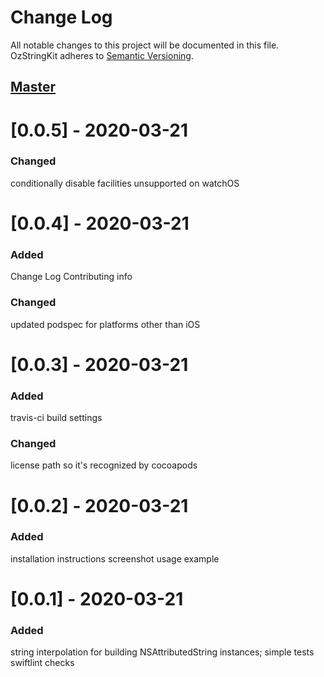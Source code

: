 # Change Log
All notable changes to this project will be documented in this file.
OzStringKit adheres to [Semantic Versioning](http://semver.org/).

## [Master](https://github.com/koznobikhin/OzStringKit)

# [0.0.5] - 2020-03-21

### Changed

conditionally disable facilities unsupported on watchOS

# [0.0.4] - 2020-03-21

### Added

Change Log
Contributing info

### Changed

updated podspec for platforms other than iOS

# [0.0.3] - 2020-03-21

### Added

travis-ci build settings

### Changed

license path so it's recognized by cocoapods

# [0.0.2] - 2020-03-21

### Added

installation instructions
screenshot
usage example

# [0.0.1] - 2020-03-21

### Added

string interpolation for building NSAttributedString instances;
simple tests
swiftlint checks
